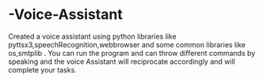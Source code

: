 # -Voice-Assistant
Created a voice assistant using python libraries like pyttsx3,speechRecognition,webbrowser and some common libraries like os,smtplib .
You can run the program and can throw different commands by speaking and the voice Assistant will reciprocate accordingly and will complete your tasks.

